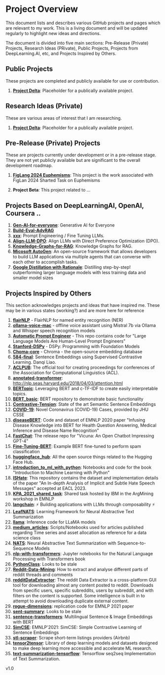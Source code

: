 # Project Overview

This document lists and describes various GitHub projects and pages which are relevant to my work. This is a living document and will be updated regularly to highlight new ideas and directions.

The document is divided into five main sections: Pre-Release (Private) Projects, Research Ideas (PRivate), Public Projects, Projects from DeepLearning.AI, etc, and Projects Inspired by Others.

## Public Projects

These projects are completed and publicly available for use or contribution.

1. **[Project Delta](https://github.com/BoilerToad/projectTBD)**: Placeholder for a publically available project.

## Research Ideas (Private)

These are various areas of interest that I am researching. 

1. **[Project Delta](https://github.com/BoilerToad/projectTBD)**: Placeholder for a publically available project.

## Pre-Release (Private) Projects

These are projects currently under development or in a pre-release stage. They are not yet publicly available but are significant to the overall development roadmap.

1. **[FigLang 2024 Euphemisms](https://github.com/BoilerToad/FigLang-2024-Euphemism)**: This project is the work associated with FigLan 2024 Sharted Task on Euphemisms

2. **Project Beta**: This project related to ...

## Projects Based on DeepLearningAI, OpenAI, Coursera ..

1. **[Gen-AI-for-everyone](https://github.com/BoilerToad/Gen-AI-for-everyone)**: Generative AI for Everyone
3. **[Build-Eval-AdvRAG](https://github.com/BoilerToad/Build-Eval-AdvRAG)**
4. **[xxx](https://github.com/BoilerToad/xxx)**: Prompt Engineering / Fine Tuning LLMs.
5. **[Align-LLM-DPO](https://github.com/BoilerToad/Align-LLM-DPO)**: Align LLMs with Direct Preference Optimization (DPO).
6. **[Knowledge-Graphs-for-RAG](https://github.com/BoilerToad/Knowledge-Graphs-for-RAG)**: Knowledge Graphs for RAG.
7. **[Micosoft AutoGen](https://github.com/BoilerToad/Microsoft-autogen)**: An open-source framework that allows developers to build LLM applications via multiple agents that can converse with each other to accomplish tasks.
8. **[Google Distillation with Rationale](https://github.com/BoilerToad/distilling-step-by-step)**: Distilling step-by-step! outperforming larger language models with less training data and smaller model sizes

## Projects Inspired by Others

This section acknowledges projects and ideas that have inspired me. These may be in various states (working?) and are more here for reference

1.  **[flairNLP](https://github.com/BoilerToad/flairNLP)** - FlairNLP for named entity recognition (NER)
2.  **[ollama-voice-mac](https://github.com/BoilerToad/ollama-voice-mac)** - offline voice assistant using Mistral 7b via Ollama and Whisper speech recognition models
3.  **[Automatic Prompt Engineer](https://github.com/BoilerToad/automatic_prompt_engineer)** - This repo contains code for "Large Language Models Are Human-Level Prompt Engineers" 
4.  **[Stanford-DSPy](https://github.com/BoilerToad/Stanford-DSPy)** - DSPy: Programming with Foundation Models
5.  **[Choma-core](https://github.com/BoilerToad/chroma-core)** - Chroma - the open-source embedding database
6.  **[584-final](https://github.com/BoilerToad/584-final)**: Sentence Embeddings using Supervised Contrastive Learning. Danqi Liao.
7.  **[ACLPUB](https://github.com/BoilerToad/ACLPUB)**: The official tool for creating proceedings for conferences of the Association for Computational Linguistics (ACL).
8.  **[annotated-transformer](https://github.com/BoilerToad/annotated-transformer)**: http://nlp.seas.harvard.edu/2018/04/03/attention.html
9.  **[BERTopic](https://github.com/BoilerToad/BERTopic)**: Leveraging BERT and c-TF-IDF to create easily interpretable topics. 
10.  **[BERT_basic](https://github.com/BoilerToad/BERT_basic)**: BERT repository to demonstrate basic functionality
11.  **[Contrastive-Tension](https://github.com/BoilerToad/Contrastive-Tension)**: State of the art Semantic Sentence Embeddings
12.  **[COVID-19](https://github.com/BoilerToad/COVID-19)**: Novel Coronavirus (COVID-19) Cases, provided by JHU CSSE
13.  **[diseaseBERT](https://github.com/BoilerToad/diseaseBERT)**: Code and dataset of EMNLP 2020 paper "Infusing Disease Knowledge into BERT for Health Question Answering, Medical Inference and Disease Name Recognition"
14.  **[FastChat](https://github.com/BoilerToad/FastChat)**: The release repo for "Vicuna: An Open Chatbot Impressing GPT-4"
15. **[Fine-Tuning-BERT](https://github.com/BoilerToad/Fine-Tuning-BERT)**: Example BERT fine-tuned to perform spam classification
16. **[huggingface_hub](https://github.com/BoilerToad/huggingface_hub)**: All the open source things related to the Hugging Face Hub.
17. **[introduction_to_ml_with_python](https://github.com/BoilerToad/introduction_to_ml_with_python)**: Notebooks and code for the book "Introduction to Machine Learning with Python"
18. **[ISHate](https://github.com/BoilerToad/ISHate)**: This repository contains the dataset and implementation details of the paper "An In-depth Analysis of Implicit and Subtle Hate Speech Messages" accepted at EACL 2023.
19. **[KPA_2021_shared_task](https://github.com/BoilerToad/KPA_2021_shared_task)**: Shared task hosted by IBM in the ArgMining workshop in EMNLP
20. **[langchain](https://github.com/BoilerToad/langchain)**: ⚡ Building applications with LLMs through composability ⚡
21. **[LeafNATS](https://github.com/BoilerToad/LeafNATS)**: Learning Framework for Neural Abstractive Text Summarization
22. **[llama](https://github.com/BoilerToad/llama)**: Inference code for LLaMA models
23. **[medium_articles](https://github.com/BoilerToad/medium_articles)**: Scripts/Notebooks used for articles published regarding Time series and asset allocation as reference for a data science class
24. **[NATS](https://github.com/BoilerToad/NATS)**: Neural Abstractive Text Summarization with Sequence-to-Sequence Models
25. **[nlp-with-transformers](https://github.com/BoilerToad/nlp-with-transformers)**: Jupyter notebooks for the Natural Language Processing with Transformers book
26. **[PythonClass](https://github.com/BoilerToad/PythonClass)**: Looks to be stale
27. **[Reddit-Data-Mining](https://github.com/BoilerToad/Reddit-Data-Mining)**: How to extract and analyse different parts of reddit threads and comments
28. **[redditDataExtractor](https://github.com/BoilerToad/redditDataExtractor)**: The reddit Data Extractor is a cross-platform GUI tool for downloading almost any content posted to reddit. Downloads from specific users, specific subreddits, users by subreddit, and with filters on the content is supported. Some intelligence is built in to attempt to avoid downloading duplicate external content.
29. **[rogue-dimensions](https://github.com/BoilerToad/rogue-dimensions)**: replication code for EMNLP 2021 paper
30. **[sent-summary](https://github.com/BoilerToad/sent-summary)**: Looks to be stale
31. **[sentence-transformers](https://github.com/BoilerToad/sentence-transformers)**: Multilingual Sentence & Image Embeddings with BERT
32. **[SimCSE](https://github.com/BoilerToad/SimCSE)**: EMNLP'2021: SimCSE: Simple Contrastive Learning of Sentence Embeddings
33. **[stl-scraper](https://github.com/BoilerToad/stl-scraper)**: Scrape short-term listings providers (Airbnb)
34. **[tensor2tensor](https://github.com/BoilerToad/tensor2tensor)**: Library of deep learning models and datasets designed to make deep learning more accessible and accelerate ML research.
35. **[text-summarization-tensorflow](https://github.com/BoilerToad/text-summarization-tensorflow)**: Tensorflow seq2seq Implementation of Text Summarization.

v1.0
